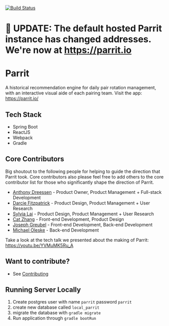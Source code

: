 [![Build Status](https://travis-ci.org/Parrit/Parrit.svg?branch=master)](https://travis-ci.org/Parrit/Parrit)

# 📣 UPDATE: The default hosted Parrit instance has changed addresses. We're now at https://parrit.io

# Parrit
A historical recommendation engine for daily pair rotation management, with an interactive visual aide of each pairing team.
Visit the app: https://parrit.io/

## Tech Stack
- Spring Boot
- ReactJS
- Webpack
- Gradle

## Core Contributors
Big shoutout to the following people for helping to guide the direction that Parrit took. Core contributors also please feel free to add others to the core contributor list for those who significantly shape the direction of Parrit.

- [Anthony Dreessen](mailto:anthonydreessen@gmail.com) - Product Owner, Product Management + Full-stack Development
- [Darcie Fitzpatrick](mailto:darciefitzpatrick@gmail.com) - Product Design, Product Management + User Research
- [Sylvia Lai](mailto:slai@pivotal.io) - Product Design, Product Management + User Research
- [Cat Zhang](mailto:czhang@pivotal.io) - Front-end Development, Product Design
- [Joseph Greubel](mailto:jgreubel@pivotal.io) - Front-end Development, Back-end Development
- [Michael Oleske](mailto:moleske@pivotal.io) - Back-end Development

Take a look at the tech talk we presented about the making of Parrit: https://youtu.be/YVMuMK5Ru_A

## Want to contribute?
* See [Contributing](./docs/Contributing.md)

## Running Server Locally

1. Create postgres user with name `parrit` password `parrit`
2. create new database called `local_parrit`
3. migrate the database with `gradle migrate`
4. Run application through `gradle bootRun`

